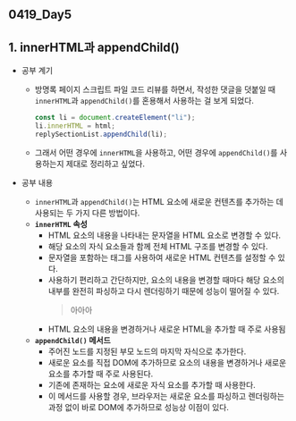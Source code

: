 ## 0419_Day5

## 1. innerHTML과 appendChild()

- 공부 계기
  - 방명록 페이지 스크립트 파일 코드 리뷰를 하면서, 작성한 댓글을 덧붙일 때 `innerHTML`과 `appendChild()`를 혼용해서 사용하는 걸 보게 되었다.
    ```javascript
    const li = document.createElement("li");
    li.innerHTML = html;
    replySectionList.appendChild(li);
    ```
  - 그래서 어떤 경우에 `innerHTML`을 사용하고, 어떤 경우에 `appendChild()`를 사용하는지 제대로 정리하고 싶었다.

- 공부 내용
  - `innerHTML`과 `appendChild()`는 HTML 요소에 새로운 컨텐츠를 추가하는 데 사용되는 두 가지 다른 방법이다.
  - **`innerHTML` 속성**
    - HTML 요소의 내용을 나타내는 문자열을 HTML 요소로 변경할 수 있다.
    - 해당 요소의 자식 요소들과 함께 전체 HTML 구조를 변경할 수 있다.
    - 문자열을 포함하는 태그를 사용하여 새로운 HTML 컨텐츠를 설정할 수 있다.
    - 사용하기 편리하고 간단하지만, 요소의 내용을 변경할 때마다 해당 요소의 내부를 완전히 파싱하고 다시 렌더링하기 때문에 성능이 떨어질 수 있다.
      > 아아아
    - HTML 요소의 내용을 변경하거나 새로운 HTML을 추가할 때 주로 사용됨
  - **`appendChild()` 메서드**
    - 주어진 노드를 지정된 부모 노드의 마지막 자식으로 추가한다.
    - 새로운 요소를 직접 DOM에 추가하므로 요소의 내용을 변경하거나 새로운 요소를 추가할 때 주로 사용된다.
    - 기존에 존재하는 요소에 새로운 자식 요소를 추가할 때 사용한다.
    - 이 메서드를 사용할 경우, 브라우저는 새로운 요소를 파싱하고 렌더링하는 과정 없이 바로 DOM에 추가하므로 성능상 이점이 있다.